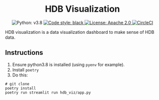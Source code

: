 <h1 align="center">HDB Visualization</h1>

<p align="center">
  <img alt="Python: v3.8" src="https://img.shields.io/badge/python-v3.8-blue">
  <a href="https://github.com/psf/black">
    <img alt="Code style: black" src=
    "https://img.shields.io/badge/code%20style-black-000000.svg">
  </a>
  <a href=
  "https://github.com/cadmusthefounder/hdb-viz/blob/master/LICENSE"
  >
    <img alt="License: Apache 2.0" src=
    "https://img.shields.io/badge/license-Apache--2.0-green">
  </a>
  <a href=
  "https://circleci.com/gh/cadmusthefounder/hdb-viz/tree/master"
  >
    <img alt="CircleCI" src=
    "https://circleci.com/gh/cadmusthefounder/hdb-viz/tree/master.svg?style=shield">
  </a>
</p>

HDB visualization is a data visualization dashboard to make sense of HDB data.

## Instructions

1. Ensure python3.8 is installed (using `pyenv` for example).
2. Install `poetry`
3. Do this:

```
# git clone
poetry install
poetry run streamlit run hdb_viz/app.py
```